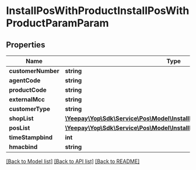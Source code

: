 # InstallPosWithProductInstallPosWithProductParamParam

## Properties
Name | Type | Description | Notes
------------ | ------------- | ------------- | -------------
**customerNumber** | **string** |  | [optional] 
**agentCode** | **string** |  | [optional] 
**productCode** | **string** |  | [optional] 
**externalMcc** | **string** |  | [optional] 
**customerType** | **string** |  | [optional] 
**shopList** | [**\Yeepay\Yop\Sdk\Service\Pos\Model\InstallPosWithProductPreShopParam[]**](InstallPosWithProductPreShopParam.md) |  | [optional] 
**posList** | [**\Yeepay\Yop\Sdk\Service\Pos\Model\InstallPosWithProductPrePosParam[]**](InstallPosWithProductPrePosParam.md) |  | [optional] 
**timeStampbind** | **int** |  | [optional] 
**hmacbind** | **string** |  | [optional] 

[[Back to Model list]](../README.md#documentation-for-models) [[Back to API list]](../README.md#documentation-for-api-endpoints) [[Back to README]](../README.md)


